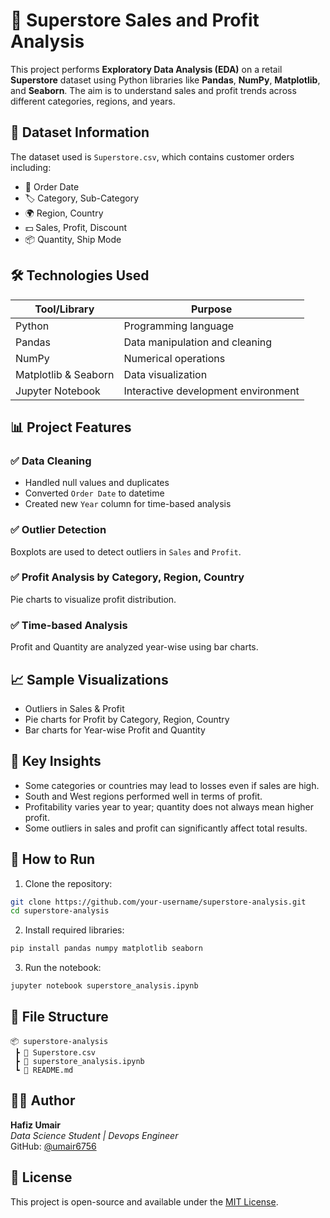 
# 🛒 Superstore Sales and Profit Analysis

This project performs **Exploratory Data Analysis (EDA)** on a retail **Superstore** dataset using Python libraries like **Pandas**, **NumPy**, **Matplotlib**, and **Seaborn**. The aim is to understand sales and profit trends across different categories, regions, and years.



## 📂 Dataset Information

The dataset used is `Superstore.csv`, which contains customer orders including:

- 📅 Order Date
- 🏷️ Category, Sub-Category
- 🌍 Region, Country
- 💵 Sales, Profit, Discount
- 📦 Quantity, Ship Mode



## 🛠️ Technologies Used

| Tool/Library       | Purpose                                |
|--------------------|----------------------------------------|
| Python             | Programming language                   |
| Pandas             | Data manipulation and cleaning         |
| NumPy              | Numerical operations                   |
| Matplotlib & Seaborn | Data visualization                  |
| Jupyter Notebook   | Interactive development environment    |



## 📊 Project Features

### ✅ Data Cleaning
- Handled null values and duplicates
- Converted `Order Date` to datetime
- Created new `Year` column for time-based analysis

### ✅ Outlier Detection
Boxplots are used to detect outliers in `Sales` and `Profit`.

### ✅ Profit Analysis by Category, Region, Country
Pie charts to visualize profit distribution.

### ✅ Time-based Analysis
Profit and Quantity are analyzed year-wise using bar charts.


## 📈 Sample Visualizations

- Outliers in Sales & Profit
- Pie charts for Profit by Category, Region, Country
- Bar charts for Year-wise Profit and Quantity


## 📌 Key Insights

- Some categories or countries may lead to losses even if sales are high.
- South and West regions performed well in terms of profit.
- Profitability varies year to year; quantity does not always mean higher profit.
- Some outliers in sales and profit can significantly affect total results.



## 🚀 How to Run

1. Clone the repository:
```bash
git clone https://github.com/your-username/superstore-analysis.git
cd superstore-analysis
```

2. Install required libraries:
```bash
pip install pandas numpy matplotlib seaborn
```

3. Run the notebook:
```bash
jupyter notebook superstore_analysis.ipynb
```



## 📁 File Structure

```
📦 superstore-analysis
 ┣ 📄 Superstore.csv
 ┣ 📄 superstore_analysis.ipynb
 ┗ 📄 README.md
```



## 🙋‍♂️ Author

**Hafiz Umair**  
*Data Science Student | Devops Engineer*  
GitHub: [@umair6756](https://github.com/umair6756)



## 📜 License

This project is open-source and available under the [MIT License](LICENSE).
